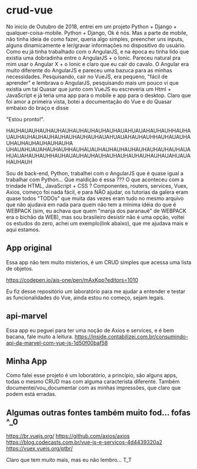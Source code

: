 # crud-vue

No inicio de Outubro de 2018, entrei em um projeto Python + Django + qualquer-coisa-mobile. Python + Django, Ok é 
nós. Mas a parte de mobile, não tinha ideia de como fazer, queria algo simples, preencher uns inputs, alguns 
dinamicamente e ler/gravar informações no dispositivo do usuário. Como eu já tinha trabalhado com o AngularJS, e na 
época eu tinha lido que existia uma dobradinha entre o AngularJS + o Ionic. Pareceu natural pra mim usar o Angular X + 
o Ionic e claro que eu cair do cavalo. O Angular era muito diferente do AngularJS e pareceu uma bazuca para as minhas
necessidades. 
Pesquisando, cair no VueJS, era pequeno, "fácil de aprender" e lembrava o AngularJS, pesquisando mais um pouco vi que 
existia um tal Quasar que junto com VueJS eu escreveria um Html + JavaScript e já teria uma app para o mobile e app para
o desktop. Claro que foi amor a primeira vista, botei a documentação do Vue e do Quasar embaixo do braço e disse

"Estou pronto!". 

HAUHAUAUHAUHAUHAUHAUHAUHAUHAUHAUAHUAUAHAUHAUHHAUHAUAUHAUHAUHAUHAUHAUHAUHAUHAUAHUAUAHAUHAUHHAUHAUAUHAUHAUHAUHAUHAUHAUHA
UHAUAHUAUAHAUHAUHHAUHAUAUHAUHAUHAUHAUHAUHAUHAUHAUAHUAUAHAUHAUHHAUHAUAUHAUHAUHAUHAUHAUHAUHAUHAUAHUAUAHAUHAUH

Sou de back-end, Python, trabalhei com o AngularJS que é quase igual a trabalhar com Python... Que maldição é essa ???
O que aconteceu com a trindade HTML, JavaScript + CSS ? Componentes, routers, services, Vuex, Axios,  começo foi nada 
fácil, e para NÃO ajudar, os tutorias da galera eram quase todos "TODOs" que muita das vezes eram tudo no mesmo arquivo 
que não ajudava em nada para quem não tem a mínima idéia do que é WEBPACK (sim, eu achava que quem "manja dos paranauê" 
de WEBPACK era o bichão da WEB), mas sou brasileiro desistir não é uma opção, voltei os estudos do zero, achei um 
exemplo(link abaixo), que me ajudava mais e aqui estamos.

## App original
Essa app não tem muito misterios, é um CRUD simples que acessa uma lista de objetos.

https://codepen.io/ais-one/pen/mAxKpp?editors=1010

Eu fiz desse repositório um laboratório para me ajudar a entender e testar as funcionalidades do Vue, ainda estou no
começo, sejam legais.

## api-marvel
Essa app eu peguei para ter uma noção de Axios e services, e é bem bacana, fale muito a leitura.
https://inside.contabilizei.com.br/consumindo-api-da-marvel-com-vue-js-1d50f00baf58


## Minha App
Como falei esse projeto é um loboratório, a princípio, são alguns apps, todas o mesmo CRUD mas com alguma caracterista
diferente.
Também documentei/vou_documentar com as minhas impressões, que claro que podem está erradas.



## Algumas outras fontes também muito fod... fofas ^_0
https://br.vuejs.org/
https://github.com/axios/axios
https://blog.codecasts.com.br/vue-js-e-servicos-4d4439320a2
https://vuex.vuejs.org/ptbr/

Claro que tem muito mais, mas eu não lembro... T_T








